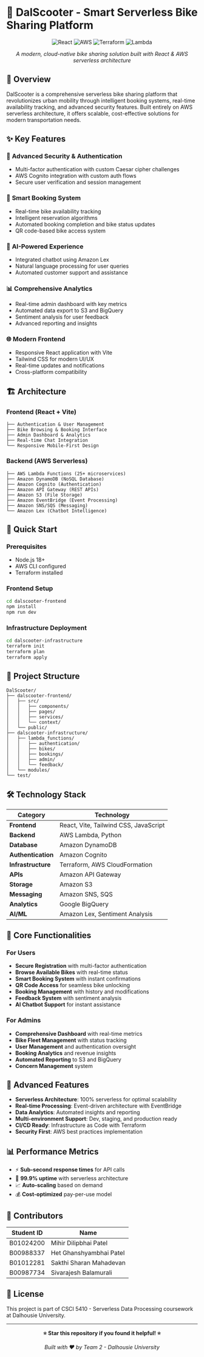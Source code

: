 # 🛴 DalScooter - Smart Serverless Bike Sharing Platform

<div align="center">

![React](https://img.shields.io/badge/React-20232A?style=for-the-badge&logo=react&logoColor=61DAFB)
![AWS](https://img.shields.io/badge/Amazon_AWS-232F3E?style=for-the-badge&logo=amazon-aws&logoColor=white)
![Terraform](https://img.shields.io/badge/Terraform-7B42BC?style=for-the-badge&logo=terraform&logoColor=white)
![Lambda](https://img.shields.io/badge/AWS_Lambda-FF9900?style=for-the-badge&logo=aws-lambda&logoColor=white)

_A modern, cloud-native bike sharing solution built with React & AWS serverless architecture_

</div>

## 🌟 Overview

DalScooter is a comprehensive serverless bike sharing platform that revolutionizes urban mobility through intelligent booking systems, real-time availability tracking, and advanced security features. Built entirely on AWS serverless architecture, it offers scalable, cost-effective solutions for modern transportation needs.

## ✨ Key Features

### 🔐 **Advanced Security & Authentication**

- Multi-factor authentication with custom Caesar cipher challenges
- AWS Cognito integration with custom auth flows
- Secure user verification and session management

### 📱 **Smart Booking System**

- Real-time bike availability tracking
- Intelligent reservation algorithms
- Automated booking completion and bike status updates
- QR code-based bike access system

### 🤖 **AI-Powered Experience**

- Integrated chatbot using Amazon Lex
- Natural language processing for user queries
- Automated customer support and assistance

### 📊 **Comprehensive Analytics**

- Real-time admin dashboard with key metrics
- Automated data export to S3 and BigQuery
- Sentiment analysis for user feedback
- Advanced reporting and insights

### 🌐 **Modern Frontend**

- Responsive React application with Vite
- Tailwind CSS for modern UI/UX
- Real-time updates and notifications
- Cross-platform compatibility

## 🏗️ Architecture

### **Frontend (React + Vite)**

```
├── Authentication & User Management
├── Bike Browsing & Booking Interface
├── Admin Dashboard & Analytics
├── Real-time Chat Integration
└── Responsive Mobile-First Design
```

### **Backend (AWS Serverless)**

```
├── AWS Lambda Functions (25+ microservices)
├── Amazon DynamoDB (NoSQL Database)
├── Amazon Cognito (Authentication)
├── Amazon API Gateway (REST APIs)
├── Amazon S3 (File Storage)
├── Amazon EventBridge (Event Processing)
├── Amazon SNS/SQS (Messaging)
└── Amazon Lex (Chatbot Intelligence)
```

## 🚀 Quick Start

### Prerequisites

- Node.js 18+
- AWS CLI configured
- Terraform installed

### Frontend Setup

```bash
cd dalscooter-frontend
npm install
npm run dev
```

### Infrastructure Deployment

```bash
cd dalscooter-infrastructure
terraform init
terraform plan
terraform apply
```

## 📁 Project Structure

```
DalScooter/
├── dalscooter-frontend/
│   ├── src/
│   │   ├── components/
│   │   ├── pages/
│   │   ├── services/
│   │   └── context/
│   └── public/
├── dalscooter-infrastructure/
│   ├── lambda_functions/
│   │   ├── authentication/
│   │   ├── bikes/
│   │   ├── bookings/
│   │   ├── admin/
│   │   └── feedback/
│   └── modules/
└── test/
```

## 🛠️ Technology Stack

| Category           | Technology                            |
| ------------------ | ------------------------------------- |
| **Frontend**       | React, Vite, Tailwind CSS, JavaScript |
| **Backend**        | AWS Lambda, Python                    |
| **Database**       | Amazon DynamoDB                       |
| **Authentication** | Amazon Cognito                        |
| **Infrastructure** | Terraform, AWS CloudFormation         |
| **APIs**           | Amazon API Gateway                    |
| **Storage**        | Amazon S3                             |
| **Messaging**      | Amazon SNS, SQS                       |
| **Analytics**      | Google BigQuery                       |
| **AI/ML**          | Amazon Lex, Sentiment Analysis        |

## 🌟 Core Functionalities

### For Users

- **Secure Registration** with multi-factor authentication
- **Browse Available Bikes** with real-time status
- **Smart Booking System** with instant confirmations
- **QR Code Access** for seamless bike unlocking
- **Booking Management** with history and modifications
- **Feedback System** with sentiment analysis
- **AI Chatbot Support** for instant assistance

### For Admins

- **Comprehensive Dashboard** with real-time metrics
- **Bike Fleet Management** with status tracking
- **User Management** and authentication oversight
- **Booking Analytics** and revenue insights
- **Automated Reporting** to S3 and BigQuery
- **Concern Management** system

## 🔧 Advanced Features

- **Serverless Architecture**: 100% serverless for optimal scalability
- **Real-time Processing**: Event-driven architecture with EventBridge
- **Data Analytics**: Automated insights and reporting
- **Multi-environment Support**: Dev, staging, and production ready
- **CI/CD Ready**: Infrastructure as Code with Terraform
- **Security First**: AWS best practices implementation

## 📊 Performance Metrics

- ⚡ **Sub-second response times** for API calls
- 🔄 **99.9% uptime** with serverless architecture
- 📈 **Auto-scaling** based on demand
- 💰 **Cost-optimized** pay-per-use model

## 🤝 Contributors

| Student ID | Name                    |
| ---------- | ----------------------- |
| B01024200  | Mihir Dilipbhai Patel   |
| B00988337  | Het Ghanshyambhai Patel |
| B01012281  | Sakthi Sharan Mahadevan |
| B00987734  | Sivarajesh Balamurali   |

## 📄 License

This project is part of CSCI 5410 - Serverless Data Processing coursework at Dalhousie University.

---

<div align="center">

**⭐ Star this repository if you found it helpful! ⭐**

_Built with ❤️ by Team 2 - Dalhousie University_

</div>
